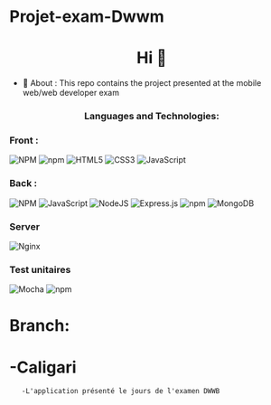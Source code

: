 # Projet-exam-Dwwm
<h1 align="center">Hi 👋</h1>


- 💬 About : This repo contains the project presented at the mobile web/web developer exam

<h3 align="center">Languages and Technologies:</h3>
<p align="justify">
<h3> Front : </h3>

![NPM](https://img.shields.io/badge/NPM-%23000000.svg?style=for-the-badge&logo=npm&logoColor=white)
![npm](https://img.shields.io/npm/v/handlebars?color=orange&label=handlebars&logo=handlebars&logoColor=orange&style=plastic)
![HTML5](https://img.shields.io/badge/html5-%23E34F26.svg?style=for-the-badge&logo=html5&logoColor=white)
![CSS3](https://img.shields.io/badge/css3-%231572B6.svg?style=for-the-badge&logo=css3&logoColor=white)
![JavaScript](https://img.shields.io/badge/javascript-%23323330.svg?style=for-the-badge&logo=javascript&logoColor=%23F7DF1E)


<h3> Back : </h3>

![NPM](https://img.shields.io/badge/NPM-%23000000.svg?style=for-the-badge&logo=npm&logoColor=white)
![JavaScript](https://img.shields.io/badge/javascript-%23323330.svg?style=for-the-badge&logo=javascript&logoColor=%23F7DF1E)
![NodeJS](https://img.shields.io/badge/node.js-6DA55F?style=for-the-badge&logo=node.js&logoColor=white)
![Express.js](https://img.shields.io/badge/express.js-%23404d59.svg?style=for-the-badge&logo=express&logoColor=%2361DAFB)
![npm](https://img.shields.io/npm/v/nodemailer?color=blue&label=nodemailer&logo=nodemailer&style=plastic)
![MongoDB](https://img.shields.io/badge/MongoDB-%234ea94b.svg?style=for-the-badge&logo=mongodb&logoColor=white)

<h3> Server </h3>

![Nginx](https://img.shields.io/badge/nginx-%23009639.svg?style=for-the-badge&logo=nginx&logoColor=white)

<h3> Test unitaires </h3>

![Mocha](https://img.shields.io/badge/-mocha-%238D6748?style=for-the-badge&logo=mocha&logoColor=white)
![npm](https://img.shields.io/npm/v/chai?color=brown&label=chai&logo=chai&style=plastic)
 
# Branch:


 # -Caligari
       -L'application présenté le jours de l'examen DWWB
